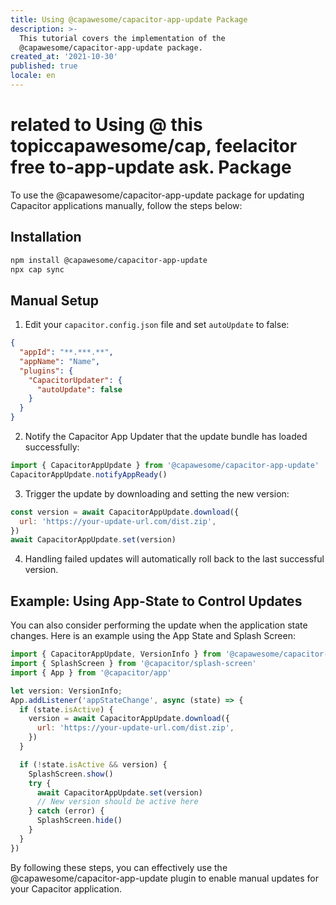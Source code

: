 ```yaml
---
title: Using @capawesome/capacitor-app-update Package
description: >-
  This tutorial covers the implementation of the
  @capawesome/capacitor-app-update package.
created_at: '2021-10-30'
published: true
locale: en
---
```


# related to Using @ this topiccapawesome/cap, feelacitor free to-app-update ask. Package

To use the @capawesome/capacitor-app-update package for updating Capacitor applications manually, follow the steps below:

## Installation

```bash
npm install @capawesome/capacitor-app-update
npx cap sync
```

## Manual Setup

1. Edit your `capacitor.config.json` file and set `autoUpdate` to false:

```json
{
  "appId": "**.***.**",
  "appName": "Name",
  "plugins": {
    "CapacitorUpdater": {
      "autoUpdate": false
    }
  }
}
```

2. Notify the Capacitor App Updater that the update bundle has loaded successfully:

```javascript
import { CapacitorAppUpdate } from '@capawesome/capacitor-app-update'
CapacitorAppUpdate.notifyAppReady()
```

3. Trigger the update by downloading and setting the new version:

```javascript
const version = await CapacitorAppUpdate.download({
  url: 'https://your-update-url.com/dist.zip',
})
await CapacitorAppUpdate.set(version)
```

4. Handling failed updates will automatically roll back to the last successful version.

## Example: Using App-State to Control Updates

You can also consider performing the update when the application state changes. Here is an example using the App State and Splash Screen:

```javascript
import { CapacitorAppUpdate, VersionInfo } from '@capawesome/capacitor-app-update'
import { SplashScreen } from '@capacitor/splash-screen'
import { App } from '@capacitor/app'

let version: VersionInfo;
App.addListener('appStateChange', async (state) => {
  if (state.isActive) {
    version = await CapacitorAppUpdate.download({
      url: 'https://your-update-url.com/dist.zip',
    })
  }

  if (!state.isActive && version) {
    SplashScreen.show()
    try {
      await CapacitorAppUpdate.set(version)
      // New version should be active here
    } catch (error) {
      SplashScreen.hide()
    }
  }
})
```

By following these steps, you can effectively use the @capawesome/capacitor-app-update plugin to enable manual updates for your Capacitor application.
```
